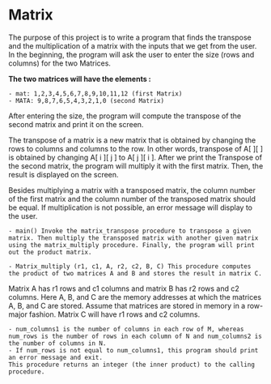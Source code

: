 # Matrix

The purpose of this project is to write a program that finds the transpose and the multiplication of a matrix with the inputs that we get from the user. In the beginning, the program will ask the user to enter the size (rows and columns) for the two Matrices.

**The two matrices will have the elements :**
```
- mat: 1,2,3,4,5,6,7,8,9,10,11,12 (first Matrix)
- MATA: 9,8,7,6,5,4,3,2,1,0 (second Matrix)
```
After entering the size, the program will compute the transpose of the second matrix and print it on the screen.

The transpose of a matrix is a new matrix that is obtained by changing the rows to columns and columns to the row. In other words, transpose of A[ ][ ] is obtained by changing A[ i ][ j ] to A[ j ][ i ]. 
After we print the Transpose of the second matrix, the program will multiply it with the first matrix. Then, the result is displayed on the screen.

Besides multiplying a matrix with a transposed matrix, the column number of the first matrix and the column number of the transposed matrix should be equal.
If  multiplication is not possible, an error message will display to the user.

```
- main() Invoke the matrix_transpose procedure to transpose a given matrix. Then multiply the transposed matrix with another given matrix using the matrix_multiply procedure. Finally, the program will print out the product matrix.

- Matrix_multiply (r1, c1, A, r2, c2, B, C) This procedure computes the product of two matrices A and B and stores the result in matrix C.
```
Matrix A has r1 rows and c1 columns and matrix B has r2 rows and c2 columns. Here A, B, and C are the memory addresses at which the matrices A, B, and C are stored. 
Assume that matrices are stored in memory in a row-major fashion. Matrix C will have r1 rows and c2 columns.
```
- num_columns1 is the number of columns in each row of M, whereas num_rows is the number of rows in each column of N and num_columns2 is the number of columns in N.
- If num_rows is not equal to num_columns1, this program should print an error message and exit. 
This procedure returns an integer (the inner product) to the calling procedure.
```
